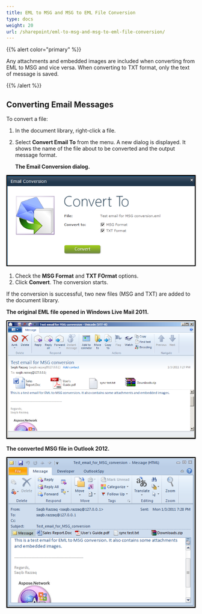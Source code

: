 ```yaml
---
title: EML to MSG and MSG to EML File Conversion
type: docs
weight: 20
url: /sharepoint/eml-to-msg-and-msg-to-eml-file-conversion/
---
```



{{% alert color="primary" %}} 

Any attachments and embedded images are included when converting from EML to MSG and vice versa. When converting to TXT format, only the text of message is saved.

{{% /alert %}} 
## **Converting Email Messages**
To convert a file:

1. In the document library, right-click a file.
1. Select **Convert Email To** from the menu.
   A new dialog is displayed. It shows the name of the file about to be converted and the output message format. 

   **The Email Conversion dialog.** 

![todo:image_alt_text](eml-to-msg-and-msg-to-eml-file-conversion_1.png)




1. Check the **MSG Format** and **TXT FOrmat** options.
1. Click **Convert**.
   The conversion starts.

If the conversion is successful, two new files (MSG and TXT) are added to the document library. 

**The original EML file opened in Windows Live Mail 2011.** 

![todo:image_alt_text](eml-to-msg-and-msg-to-eml-file-conversion_2.png)

**The converted MSG file in Outlook 2012.** 

![todo:image_alt_text](eml-to-msg-and-msg-to-eml-file-conversion_3.png)
